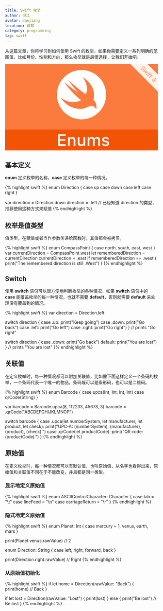 ```yaml
---
title: Swift 枚举
author: 但江
avatar: danjiang
location: 成都 
category: programming
tag: swift
---
```


从这篇文章，你将学习到如何使用 Swift 的枚举，如果你需要定义一系列明确的范围值，比如月份、性别和方向，那么枚举就是最佳选择，让我们开始吧。

![Swift Enums](/images/swift-enums.jpg)

## 基本定义

**enum** 定义枚举的名称，**case** 定义枚举的每一种情况。

{% highlight swift %}
enum Direction {
  case up
  case down
  case left
  case right
}

var direction = Direction.down
direction = .left // 已经知道 direction 的类型，推荐使用这种方式来赋值
{% endhighlight %}

## 枚举是值类型

值类型，在赋值或者当作参数传递给函数时，其值都会被拷贝。

{% highlight swift %}
enum CompassPoint {
  case north, south, east, west
}
var currentDirection = CompassPoint.west
let rememberedDirection = currentDirection
currentDirection = .east
if rememberedDirection == .west {
  print("The remembered direction is still .West")
}
{% endhighlight %}

## Switch

使用 **switch** 语句可以很方便地判断枚举的各种情况，如果 **switch** 语句中的 **case** 能覆盖枚举的每一种情况，也就不需要 **default**，否则就需要 **default** 来处理没有覆盖到的情况。

{% highlight swift %}
var direction = Direction.left

switch direction {
case .up:
  print("Keep going")
case .down:
  print("Go back")
case .left:
  print("Go left")
case .right:
  print("Go right")
}
// prints "Go right"

switch direction {
case .down:
  print("Go back")
default:
  print("You are lost")
}
// prints "You are lost"
{% endhighlight %}

## 关联值

在定义枚举时，每一种情况都可以附加关联值，比如像下面这样定义一个条码的枚举，一个条码代表一个唯一的物品，条码既可以是条形码，也可以是二维码。

{% highlight swift %}
enum Barcode {
  case upca(Int, Int, Int, Int)
  case qrCode(String)
}

var barcode = Barcode.upca(8, 112233, 45678, 3)
barcode = .qrCode("ABCDEFGHIJKLMNOP")

switch barcode {
case .upca(let numberSystem, let manufacturer, let product, let check):
  print("UPC-A: \(numberSystem), \(manufacturer), \(product), \(check).")
case .qrCode(let productCode):
  print("QR code: \(productCode).")
}
{% endhighlight %}

## 原始值

在定义枚举时，每一种情况都可以有默认值，也叫原始值，从名字也看得出来，原始值和关联值不同在于不能改变，并且都是同一类型。

### 显示地定义原始值

{% highlight swift %}
enum ASCIIControlCharacter: Character {
  case tab = "\t"
  case lineFeed = "\n"
  case carriageReturn = "\r"
}
{% endhighlight %}

### 隐式地定义原始值

{% highlight swift %}
enum Planet: Int {
  case mercury = 1, venus, earth, mars
}

print(Planet.venus.rawValue) // 2

enum Direction: String {
  case left, right, forward, back
}

print(Direction.right.rawValue) // Right
{% endhighlight %}

### 从原始值初始化

{% highlight swift %}
if let home = Direction(rawValue: "Back") {
  print(home) // Back
}

if let lost = Direction(rawValue: "Lost") {
  print(lost)
} else {
  print("Be lost") // Be lost
}
{% endhighlight %}